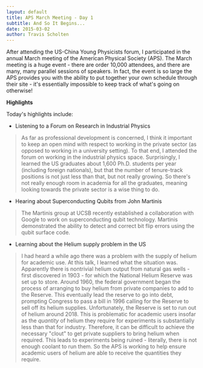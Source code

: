 ```yaml
---
layout: default
title: APS March Meeting - Day 1
subtitle: And So It Begins...
date: 2015-03-02
author: Travis Scholten
---
```

After attending the US-China Young Physicists forum, I participated in the annual March meeting of the American Physical Society (APS). 
The March meeting is a huge event - there are order 10,000 attendees, and there are many, many parallel sessions of speakers. In fact, the event is so large the APS provides you with the ability to put together your own schedule through their site - it's essentially impossible to keep track of what's going on otherwise!

**Highlights**

Today's highlights include:

* Listening to a Forum on Research in Industrial Physics

> As far as professional development is concerned, I think it important to keep an open mind with respect to working in the private sector (as opposed to working in a university setting). To that end, I attended the forum on working in the industrial physics space. Surprisingly, I learned the US graduates about 1,600 Ph.D. students per year (including foreign nationals), but that the number of tenure-track positions is not just less than that, but not really growing. So there's not really enough room in academia for all the graduates, meaning looking towards the private sector is a wise thing to do.

* Hearing about Superconducting Qubits from John Martinis

> The Martinis group at UCSB recently established a collaboration with Google to work on superconducting qubit technology. Martinis demonstrated the ability to detect and correct bit flip errors using the qubit surface code. 

* Learning about the Helium supply problem in the US

> I had heard a while ago there was a problem with the supply of helium for academic use. At this talk, I learned what the situation was. Apparently there is nontrivial helium output from natural gas wells - first discovered in 1903 - for which the National Helium Reserve was set up to store. Around 1960, the federal government began the process of arranging to buy helium from private companies to add to the Reserve. This eventually lead the reserve to go into debt, prompting Congress to pass a bill in 1996 calling for the Reserve to sell off its helium supplies. Unfortunately, the Reserve is set to run out of helium around 2018. This is problematic for academic users insofar as the _quantity_ of helium they require for experiments is substantially less than that for industry. Therefore, it can be difficult to achieve the necessary "clout" to get private suppliers to bring helium when required. This leads to experiments being ruined - literally, there is not enough coolant to run them. So the APS is working to help ensure academic users of helium are able to receive the quantities they require.